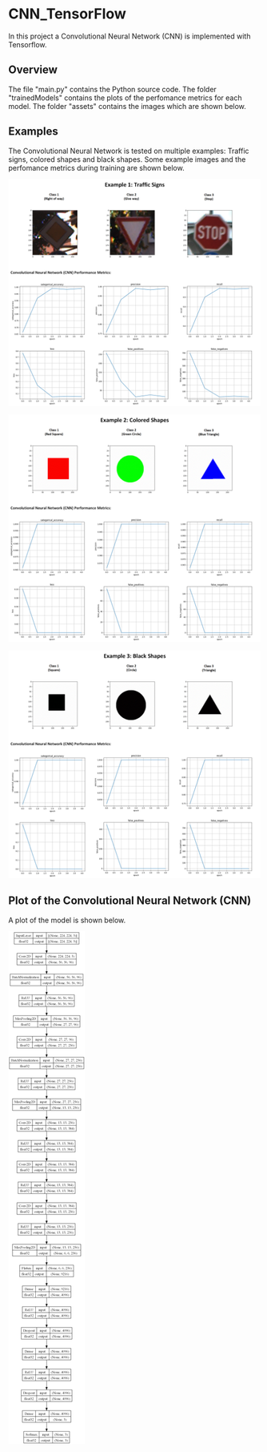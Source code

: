 # CNN_TensorFlow

In this project a Convolutional Neural Network (CNN) is implemented with Tensorflow.

## Overview

The file "main.py" contains the Python source code.
The folder "trainedModels" contains the plots of the perfomance metrics for each model.
The folder "assets" contains the images which are shown below.

## Examples

The Convolutional Neural Network is tested on multiple examples:
Traffic signs, colored shapes and black shapes.
Some example images and the perfomance metrics during training are shown below.

![alt text](https://github.com/jkrn/CNN_TensorFlow/blob/main/assets/traffic_signs.png?raw=true)

![alt text](https://github.com/jkrn/CNN_TensorFlow/blob/main/assets/color_shapes.png?raw=true)

![alt text](https://github.com/jkrn/CNN_TensorFlow/blob/main/assets/black_shapes.png?raw=true)


## Plot of the Convolutional Neural Network (CNN)

A plot of the model is shown below.

![alt text](https://github.com/jkrn/CNN_TensorFlow/blob/main/assets/cnn_model.png?raw=true)
